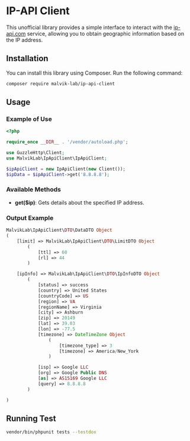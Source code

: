 # IP-API Client

This unofficial library provides a simple interface to interact with the [ip-api.com](https://www.ip-api.com) service, allowing you to obtain geographic information based on the IP address.

## Installation
You can install this library using Composer. Run the following command:
```sh
composer require malvik-lab/ip-api-client
```

## Usage
### Example of Use
```php
<?php

require_once __DIR__ . '/vendor/autoload.php';

use GuzzleHttp\Client;
use MalvikLab\IpApiClient\IpApiClient;

$ipApiClient = new IpApiClient(new Client());
$ipData = $ipApiClient->get('8.8.8.8');
```

### Available Methods
- **get($ip)**: Gets details about the specified IP address.

### Output Example
```php
MalvikLab\IpApiClient\DTO\DataDTO Object
(
    [limit] => MalvikLab\IpApiClient\DTO\LimitDTO Object
        (
            [ttl] => 60
            [rl] => 44
        )

    [ipInfo] => MalvikLab\IpApiClient\DTO\IpInfoDTO Object
        (
            [status] => success
            [country] => United States
            [countryCode] => US
            [region] => VA
            [regionName] => Virginia
            [city] => Ashburn
            [zip] => 20149
            [lat] => 39.03
            [lon] => -77.5
            [timezone] => DateTimeZone Object
                (
                    [timezone_type] => 3
                    [timezone] => America/New_York
                )

            [isp] => Google LLC
            [org] => Google Public DNS
            [as] => AS15169 Google LLC
            [query] => 8.8.8.8
        )

)
```

## Running Test
```sh
vendor/bin/phpunit tests --testdox
```